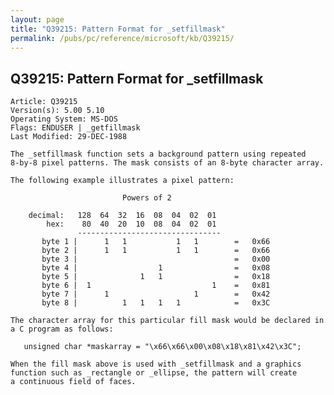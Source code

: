 ```yaml
---
layout: page
title: "Q39215: Pattern Format for _setfillmask"
permalink: /pubs/pc/reference/microsoft/kb/Q39215/
---
```


## Q39215: Pattern Format for _setfillmask

	Article: Q39215
	Version(s): 5.00 5.10
	Operating System: MS-DOS
	Flags: ENDUSER | _getfillmask
	Last Modified: 29-DEC-1988
	
	The _setfillmask function sets a background pattern using repeated
	8-by-8 pixel patterns. The mask consists of an 8-byte character array.
	
	The following example illustrates a pixel pattern:
	
	                         Powers of 2
	
	    decimal:   128  64  32  16  08  04  02  01
	        hex:    80  40  20  10  08  04  02  01
	               --------------------------------
	       byte 1 |      1   1           1   1        =   0x66
	       byte 2 |      1   1           1   1        =   0x66
	       byte 3 |                                   =   0x00
	       byte 4 |                  1                =   0x08
	       byte 5 |              1   1                =   0x18
	       byte 6 |  1                           1    =   0x81
	       byte 7 |      1                   1        =   0x42
	       byte 8 |          1   1   1   1            =   0x3C
	
	The character array for this particular fill mask would be declared in
	a C program as follows:
	
	   unsigned char *maskarray = "\x66\x66\x00\x08\x18\x81\x42\x3C";
	
	When the fill mask above is used with _setfillmask and a graphics
	function such as _rectangle or _ellipse, the pattern will create
	a continuous field of faces.
